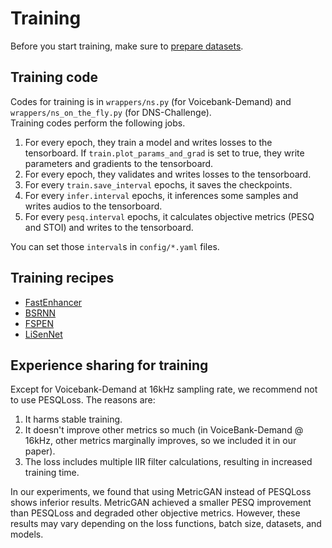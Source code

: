 # Training
Before you start training, make sure to [prepare datasets](../dataset/index.md).  

## Training code
Codes for training is in `wrappers/ns.py` (for Voicebank-Demand) and `wrappers/ns_on_the_fly.py` (for DNS-Challenge).  
Training codes perform the following jobs.  
1. For every epoch, they train a model and writes losses to the tensorboard. If `train.plot_params_and_grad` is set to true, they write parameters and gradients to the tensorboard.
2. For every epoch, they validates and writes losses to the tensorboard.
3. For every `train.save_interval` epochs, it saves the checkpoints.
4. For every `infer.interval` epochs, it inferences some samples and writes audios to the tensorboard.
5. For every `pesq.interval` epochs, it calculates objective metrics (PESQ and STOI) and writes to the tensorboard.

You can set those `interval`s in `config/*.yaml` files.

## Training recipes
- [FastEnhancer](fastenhancer.md)
- [BSRNN](bsrnn.md)
- [FSPEN](fspen.md)
- [LiSenNet](lisennet.md)

## Experience sharing for training
Except for Voicebank-Demand at 16kHz sampling rate, we recommend not to use PESQLoss. The reasons are:  
1. It harms stable training.  
2. It doesn't improve other metrics so much (in VoiceBank-Demand @ 16kHz, other metrics marginally improves, so we included it in our paper).
3. The loss includes multiple IIR filter calculations, resulting in increased training time.  

In our experiments, we found that using MetricGAN instead of PESQLoss shows inferior results. MetricGAN achieved a smaller PESQ improvement than PESQLoss and degraded other objective metrics. However, these results may vary depending on the loss functions, batch size, datasets, and models.